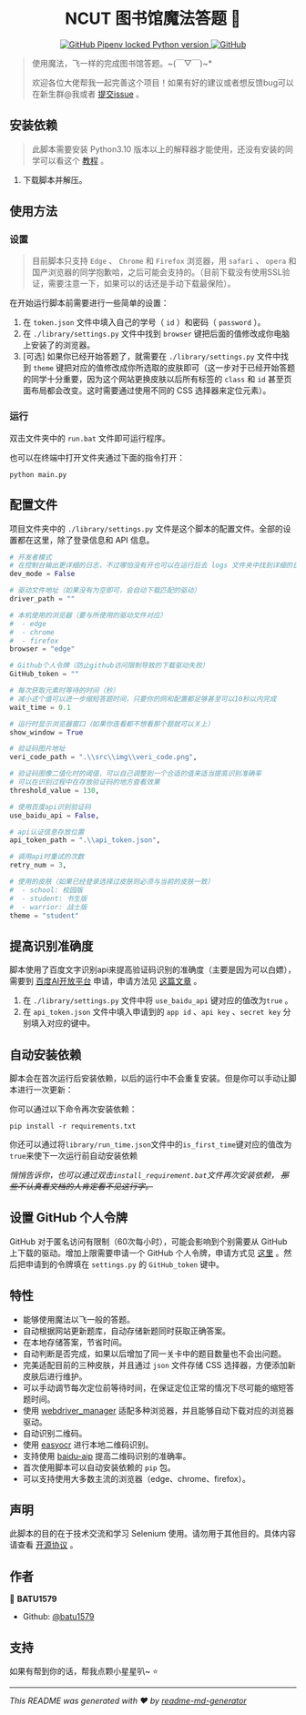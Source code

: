<h1 align="center">NCUT 图书馆魔法答题 👋</h1>
<p align="center">
    <a href="#" target="_blank">
        <img alt="GitHub Pipenv locked Python version" src="https://img.shields.io/github/pipenv/locked/python-version/batu1579/NCUT-library-auto-answer">
    </a>
    <a href="#" target="_blank">
        <img alt="GitHub" src="https://img.shields.io/github/license/batu1579/NCUT-library-auto-answer">
    </a>
</p>

> 使用魔法，飞一样的完成图书馆答题。\~(￣▽￣)\~\*
>
> 欢迎各位大佬帮我一起完善这个项目！如果有好的建议或者想反馈bug可以在新生群@我或者 [提交issue](https://github.com/batu1579/NCUT-library-auto-answer/issues/new) 。

## 安装依赖

> 此脚本需要安装 Python3.10 版本以上的解释器才能使用，还没有安装的同学可以看这个 [教程](https://zhuanlan.zhihu.com/p/344887837) 。

1. 下载脚本并解压。

## 使用方法

### 设置

> 目前脚本只支持 `Edge` 、 `Chrome` 和 `Firefox` 浏览器，用 `safari` 、 `opera` 和国产浏览器的同学抱歉哈，之后可能会支持的。（目前下载没有使用SSL验证，需要注意一下，如果可以的话还是手动下载最保险）。

在开始运行脚本前需要进行一些简单的设置：

1. 在 `token.json` 文件中填入自己的学号（ `id` ）和密码（ `password` ）。
2. 在 `./library/settings.py` 文件中找到 `browser` 键把后面的值修改成你电脑上安装了的浏览器。
3. [可选] 如果你已经开始答题了，就需要在 `./library/settings.py` 文件中找到 `theme` 键把对应的值修改成你所选取的皮肤即可（这一步对于已经开始答题的同学十分重要，因为这个网站更换皮肤以后所有标签的 `class` 和 `id` 甚至页面布局都会改变。这时需要通过使用不同的 CSS 选择器来定位元素）。

### 运行

双击文件夹中的 `run.bat` 文件即可运行程序。

也可以在终端中打开文件夹通过下面的指令打开：

```shell
python main.py
```

## 配置文件

项目文件夹中的 `./library/settings.py` 文件是这个脚本的配置文件。全部的设置都在这里，除了登录信息和 API 信息。

```python
# 开发者模式
# 在控制台输出更详细的日志，不过哪怕没有开也可以在运行后去 logs 文件夹中找到详细的日志文件
dev_mode = False

# 驱动文件地址（如果没有为空即可，会自动下载匹配的驱动）
driver_path = ""

# 本机使用的浏览器（要与所使用的驱动文件对应）
#  - edge
#  - chrome
#  - firefox
browser = "edge"

# Github个人令牌（防止github访问限制导致的下载驱动失败）
GitHub_token = ""

# 每次获取元素时等待的时间（秒）
# 减小这个值可以进一步缩短答题时间，只要你的网和配置都足够甚至可以10秒以内完成
wait_time = 0.1

# 运行时显示浏览器窗口（如果你连看都不想看那个题就可以关上）
show_window = True

# 验证码图片地址
veri_code_path = ".\\src\\img\\veri_code.png",

# 验证码图像二值化时的阈值，可以自己调整到一个合适的值来适当提高识别准确率
# 可以在识别过程中在存放验证码的地方查看效果
threshold_value = 130,

# 使用百度api识别验证码
use_baidu_api = False,

# api认证信息存放位置
api_token_path = ".\\api_token.json",

# 调用api时重试的次数
retry_num = 3,

# 使用的皮肤（如果已经登录选择过皮肤则必须与当前的皮肤一致）
#  - school: 校园版
#  - student: 书生版
#  - warrior: 战士版
theme = "student"
```

## 提高识别准确度

脚本使用了百度文字识别api来提高验证码识别的准确度（主要是因为可以白嫖），需要到 [百度AI开放平台](https://ai.baidu.com/tech/ocr/general) 申请，申请方法见 [这篇文章](https://ai.baidu.com/ai-doc/OCR/dk3iqnq51) 。

1. 在 `./library/settings.py` 文件中将 `use_baidu_api` 键对应的值改为`true` 。
2. 在 `api_token.json` 文件中填入申请到的 `app id` 、`api key` 、`secret key` 分别填入对应的键中。

## 自动安装依赖

脚本会在首次运行后安装依赖，以后的运行中不会重复安装。但是你可以手动让脚本进行一次更新：

你可以通过以下命令再次安装依赖：

```shell
pip install -r requirements.txt
```

你还可以通过将`library/run_time.json`文件中的`is_first_time`键对应的值改为`true`来使下一次运行前自动安装依赖

_悄悄告诉你，也可以通过双击`install_requirement.bat`文件再次安装依赖， ~~那些不认真看文档的人肯定看不见这行字。~~_

## 设置 GitHub 个人令牌

GitHub 对于匿名访问有限制（60次每小时），可能会影响到个别需要从 GitHub 上下载的驱动。增加上限需要申请一个 GitHub 个人令牌，申请方式见 [这里](https://docs.github.com/cn/github/authenticating-to-github/keeping-your-account-and-data-secure/creating-a-personal-access-token) 。然后把申请到的令牌填在 `settings.py` 的 `GitHub_token` 键中。

## 特性

- 能够使用魔法以飞一般的答题。
- 自动根据网站更新题库，自动存储新题同时获取正确答案。
- 在本地存储答案，节省时间。
- 自动判断是否完成，如果以后增加了同一关卡中的题目数量也不会出问题。
- 完美适配目前的三种皮肤，并且通过 `json` 文件存储 CSS 选择器，方便添加新皮肤后进行维护。
- 可以手动调节每次定位前等待时间，在保证定位正常的情况下尽可能的缩短答题时间。
- 使用 [webdriver_manager](https://github.com/SergeyPirogov/webdriver_manager) 适配多种浏览器，并且能够自动下载对应的浏览器驱动。
- 自动识别二维码。
- 使用 [easyocr](https://github.com/JaidedAI/EasyOCR) 进行本地二维码识别。
- 支持使用 [baidu-aip](https://github.com/Baidu-AIP/python-sdk) 提高二维码识别的准确率。
- 首次使用脚本可以自动安装依赖的 `pip` 包。
- 可以支持使用大多数主流的浏览器（edge、chrome、firefox）。

## 声明

此脚本的目的在于技术交流和学习 Selenium 使用。请勿用于其他目的。具体内容请查看 [开源协议](https://github.com/batu1579/NCUT-library-auto-answer/blob/main/LICENSE) 。

## 作者

👤 **BATU1579**

- Github: [@batu1579](https://github.com/batu1579)

## 支持

如果有帮到你的话，帮我点颗小星星叭~ ⭐️

***
_This README was generated with ❤️ by [readme-md-generator](https://github.com/kefranabg/readme-md-generator)_
